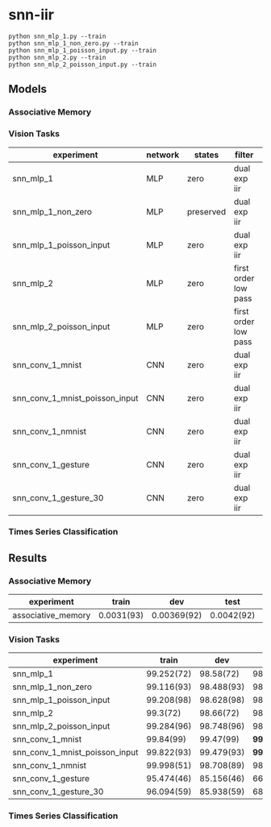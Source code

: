 # snn-iir

```
python snn_mlp_1.py --train
python snn_mlp_1_non_zero.py --train
python snn_mlp_1_poisson_input.py --train
python snn_mlp_2.py --train
python snn_mlp_2_poisson_input.py --train
```

## Models

### Associative Memory

### Vision Tasks

|experiment|network|states|filter|dataset|encoding|length|
|----------|-------|------|------|-------|--------|------|
|snn_mlp_1|MLP|zero|dual exp iir|MNIST|copy along time dimension|25|
|snn_mlp_1_non_zero|MLP|preserved|dual exp iir|MNIST|copy along time dimension|25|
|snn_mlp_1_poisson_input|MLP|zero|dual exp iir|MNIST|rate-based poisson|25|
|snn_mlp_2|MLP|zero|first order low pass|MNIST|copy along time dimension|25|
|snn_mlp_2_poisson_input|MLP|zero|first order low pass|MNIST|rate-based poisson|25|
|snn_conv_1_mnist|CNN|zero|dual exp iir|MNIST|copy along time dimension|25|
|snn_conv_1_mnist_poisson_input|CNN|zero|dual exp iir|MNIST|rate-based poisson|25|
|snn_conv_1_nmnist|CNN|zero|dual exp iir|N-MNIST|accumulate within time window(OR)|30|
|snn_conv_1_gesture|CNN|zero|dual exp iir|DVS128 Gesture Dataset|accumulate within time window(OR)|50|
|snn_conv_1_gesture_30|CNN|zero|dual exp iir|DVS128 Gesture Dataset|accumulate within time window(OR)|30|

### Times Series Classification

## Results

### Associative Memory

|experiment|train|dev|test|paper|
|----------|-----|---|----|-----|
|associative_memory|0.0031(93)|0.00369(92)|0.0042(92)|-|

### Vision Tasks

|experiment|train|dev|test|paper|
|----------|-----|---|----|-----|
|snn_mlp_1|99.252(72)|98.58(72)|98.94(72)|-|
|snn_mlp_1_non_zero|99.116(93)|98.488(93)|98.858(93)|-|
|snn_mlp_1_poisson_input|99.208(98)|98.628(98)|98.928(98)|-|
|snn_mlp_2|99.3(72)|98.66(72)|98.96(72)|-|
|snn_mlp_2_poisson_input|99.284(96)|98.748(96)|98.978(96)|-|
|snn_conv_1_mnist|99.84(99)|99.47(99)|__99.59__(99)|-|
|snn_conv_1_mnist_poisson_input|99.822(93)|99.479(93)|__99.519__(93)|99.46|
|snn_conv_1_nmnist|99.998(51)|98.708(89)|98.558(89)|__99.39__|
|snn_conv_1_gesture|95.474(46)|85.156(46)|66.319(46)|96.09|
|snn_conv_1_gesture_30|96.094(59)|85.938(59)|68.75(59)|96.09|

### Times Series Classification

